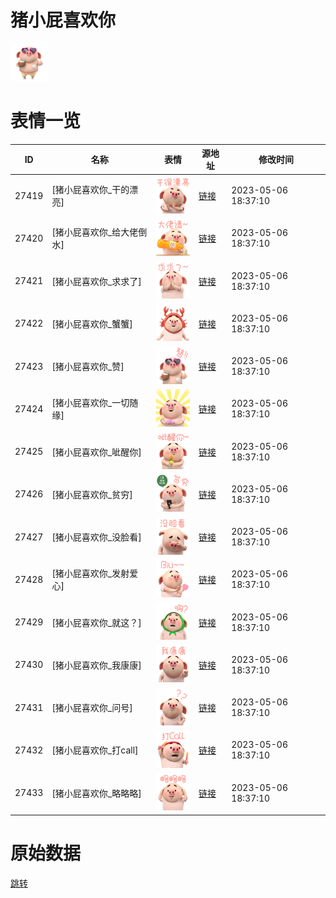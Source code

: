 # 猪小屁喜欢你

<img src="./cover.png" height="60" alt="cover" />

# 表情一览

|ID|名称|表情|源地址|修改时间|
|----|----|----|----|----|
|27419|[猪小屁喜欢你_干的漂亮]|<img src="./pic/027419_%5B猪小屁喜欢你_干的漂亮%5D.png" height="60" alt="干的漂亮"/>|[链接](https://i0.hdslb.com/bfs/garb/2fd42e54ed56cac245fcbb1b68b32b973db4a889.png)|2023-05-06 18:37:10|
|27420|[猪小屁喜欢你_给大佬倒水]|<img src="./pic/027420_%5B猪小屁喜欢你_给大佬倒水%5D.png" height="60" alt="给大佬倒水"/>|[链接](https://i0.hdslb.com/bfs/garb/41e6f5c82eedfa03f6fa974f6a9be61842581626.png)|2023-05-06 18:37:10|
|27421|[猪小屁喜欢你_求求了]|<img src="./pic/027421_%5B猪小屁喜欢你_求求了%5D.png" height="60" alt="求求了"/>|[链接](https://i0.hdslb.com/bfs/garb/0c30cdfa95fba1d511df22db05ea4245079a6685.png)|2023-05-06 18:37:10|
|27422|[猪小屁喜欢你_蟹蟹]|<img src="./pic/027422_%5B猪小屁喜欢你_蟹蟹%5D.png" height="60" alt="蟹蟹"/>|[链接](https://i0.hdslb.com/bfs/garb/4178db3feafe3d3048f9ef4ac168937ad161a23e.png)|2023-05-06 18:37:10|
|27423|[猪小屁喜欢你_赞]|<img src="./pic/027423_%5B猪小屁喜欢你_赞%5D.png" height="60" alt="赞"/>|[链接](https://i0.hdslb.com/bfs/garb/a269d5e39a041dbb910f0d8fed16614209dfbe17.png)|2023-05-06 18:37:10|
|27424|[猪小屁喜欢你_一切随缘]|<img src="./pic/027424_%5B猪小屁喜欢你_一切随缘%5D.png" height="60" alt="一切随缘"/>|[链接](https://i0.hdslb.com/bfs/garb/e84128aa0729c76819ddb40854d0dd13d86dc010.png)|2023-05-06 18:37:10|
|27425|[猪小屁喜欢你_呲醒你]|<img src="./pic/027425_%5B猪小屁喜欢你_呲醒你%5D.png" height="60" alt="呲醒你"/>|[链接](https://i0.hdslb.com/bfs/garb/cec16a7b43bf50c0c5f5a58a67ed417d8b06b1e4.png)|2023-05-06 18:37:10|
|27426|[猪小屁喜欢你_贫穷]|<img src="./pic/027426_%5B猪小屁喜欢你_贫穷%5D.png" height="60" alt="贫穷"/>|[链接](https://i0.hdslb.com/bfs/garb/a7679f417baa59f60da5ca72b8f7865b58ff6d0e.png)|2023-05-06 18:37:10|
|27427|[猪小屁喜欢你_没脸看]|<img src="./pic/027427_%5B猪小屁喜欢你_没脸看%5D.png" height="60" alt="没脸看"/>|[链接](https://i0.hdslb.com/bfs/garb/b137e64b448a48b1f4153754fd05f1d620790195.png)|2023-05-06 18:37:10|
|27428|[猪小屁喜欢你_发射爱心]|<img src="./pic/027428_%5B猪小屁喜欢你_发射爱心%5D.png" height="60" alt="发射爱心"/>|[链接](https://i0.hdslb.com/bfs/garb/8d65145d21dbfcd97018aba01accbfa34d3dc816.png)|2023-05-06 18:37:10|
|27429|[猪小屁喜欢你_就这？]|<img src="./pic/027429_%5B猪小屁喜欢你_就这？%5D.png" height="60" alt="就这？"/>|[链接](https://i0.hdslb.com/bfs/garb/227ea3bb76f5fa34f01c45206d25eaaec0407209.png)|2023-05-06 18:37:10|
|27430|[猪小屁喜欢你_我康康]|<img src="./pic/027430_%5B猪小屁喜欢你_我康康%5D.png" height="60" alt="我康康"/>|[链接](https://i0.hdslb.com/bfs/garb/049f5ec0245a2d1e42042d0e8fd1afc8369517f7.png)|2023-05-06 18:37:10|
|27431|[猪小屁喜欢你_问号]|<img src="./pic/027431_%5B猪小屁喜欢你_问号%5D.png" height="60" alt="问号"/>|[链接](https://i0.hdslb.com/bfs/garb/2ee661eb867c639d9cda3db913ec0bc21e0150ef.png)|2023-05-06 18:37:10|
|27432|[猪小屁喜欢你_打call]|<img src="./pic/027432_%5B猪小屁喜欢你_打call%5D.png" height="60" alt="打call"/>|[链接](https://i0.hdslb.com/bfs/garb/58bdd7e0cb67ba2801a038a3d3aec2b55bbd1b32.png)|2023-05-06 18:37:10|
|27433|[猪小屁喜欢你_略略略]|<img src="./pic/027433_%5B猪小屁喜欢你_略略略%5D.png" height="60" alt="略略略"/>|[链接](https://i0.hdslb.com/bfs/garb/dc67d58a0632ff5fbb8ad4804048332f07a67104.png)|2023-05-06 18:37:10|

# 原始数据

[跳转](./raw.json)

